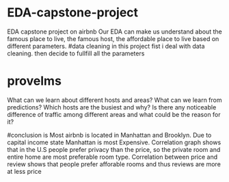 # EDA-capstone-project
EDA capstone project on airbnb
Our EDA can make us understand about the famous place to live, the famous host, the affordable place to live based on different parameters.
#data cleaning
in this project fist i deal with data cleaning.
then decide to fullfill all the parameters
# provelms
What can we learn about different hosts and areas? 
What can we learn from predictions?
Which hosts are the busiest and why?
Is there any noticeable difference of traffic among different areas and what could be the reason for it?

#conclusion is 
Most airbnb is located in Manhattan and Brooklyn. Due to capital income state Manhattan is most Expensive.
Correlation graph shows that in the U.S people prefer privacy than the price, so the private room and entire home are most preferable room type.
Correlation between price and review shows that people prefer afforable rooms and thus reviews are more at less price
